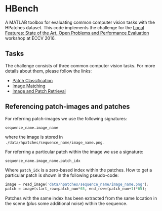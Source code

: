 # HBench
A MATLAB toolbox for evaluating common computer vision tasks with the HPatches dataset. This code implements the challenge for the [Local Features: State of the Art, Open Problems and Performance Evaluation](http://www.iis.ee.ic.ac.uk/ComputerVision/DescrWorkshop/index.html) workshop at ECCV 2016.

## Tasks
The challenge consists of three common computer vision tasks. For more details about them, please follow the links:
* [Patch Classification](./benchmarks/classification/README.md)
* [Image Matching](./benchmarks/matching/README.md)
* [Image and Patch Retrieval](./benchmarks/retrieval/README.md)

## Referencing patch-images and patches
For referring patch-images we use the following signatures:
```
sequence_name.image_name
```
where the image is stored in `./data/hpatches/sequence_name/image_name.png`.

For referring a particular patch within the image we use a signature:
```
sequence_name.image_name.patch_idx
```
Where `patch_idx` is a zero-based index within the patches. How to get a particular patch is shown in the following pseudo-code:
``` python
image = read_image('data/hpatches/sequence_name/image_name.png');
patch = image(start_row=patch_num*65, end_row=(patch_num+1)*65);
```
Patches with the same index has been extracted from the same location in the scene (plus some additional noise) within the sequence.
